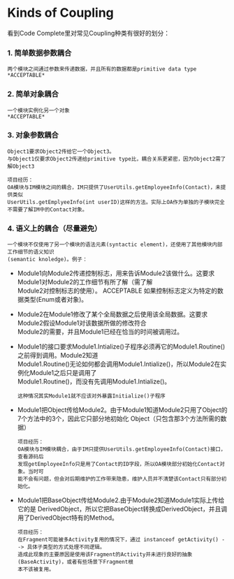 Kinds of Coupling
=====================
看到Code Complete里对常见Coupling种类有很好的划分：

### 1. 简单数据参数耦合
    两个模块之间通过参数来传递数据，并且所有的数据都是primitive data type
    *ACCEPTABLE*

### 2. 简单对象耦合
    一个模块实例化另一个对象
    *ACCEPTABLE*

### 3. 对象参数耦合
    Object1要求Object2传给它一个Object3。
    与Object1仅要求Object2传递给primitive type比，耦合关系更紧密，因为Object2需了解Object3

    项目经历：
    OA模块与IM模块之间的耦合，IM只提供了UserUtils.getEmployeeInfo(Contact)，未提供类似  
    UserUtils.getEmplyeeInfo(int userID)这样的方法。实际上OA作为单独的子模块完全不需要了解IM中的Contact对象。

### 4. 语义上的耦合（尽量避免）
    一个模块不仅使用了另一个模块的语法元素(syntactic element)，还使用了其他模块内部工作细节的语义知识  
    (semantic knoledge)。例子：

*   Module1向Module2传递控制标志，用来告诉Module2该做什么。这要求Module1对Module2的工作细节有所了解（需了解  
    Module2对控制标志的使用）。
    ACCEPTABLE 如果控制标志定义为特定的数据类型(Enum或者对象)。

*   Module2在Module1修改了某个全局数据之后使用该全局数据。这要求Module2假设Module1对该数据所做的修改符合  
    Module2的需要，并且Module1已经在恰当的时间被调用过。

*   Module1的接口要求Module1.Intialize()子程序必须再它的Module1.Routine()之前得到调用。Module2知道  
    Module1.Routine()无论如何都会调用Module1.Intialize()，所以Module2在实例化Module1之后只是调用了  
    Module1.Routine()，而没有先调用Module1.Intialize()。
    
    ```
    这种情况其实Module1就不应该对外暴露Initialize()子程序
    ```

*   Module1把Object传给Module2。由于Module1知道Module2只用了Object的7个方法中的3个，因此它只部分地初始化
    Object（只包含那3个方法所需的数据）

    ```
    项目经历：
    OA模块与IM模块耦合，由于IM只提供UserUtils.getEmployeeInfo(Contact)接口，查看源码后
    发现getEmployeeInfo只是用了Contact的ID字段，所以OA模块部分初始化Contact对象。当时可
    能不会有问题，但会对后期维护的工作带来隐患，维护人员并不清楚该Contact只有部分初始化。
    ```

*   Module1把BaseObject传给Module2.由于Module2知道Module1实际上传给它的是
    DerivedObject，所以它把BaseObject转换成DerivedObject，并且调用了DerivedObject特有的Method。

    ```
    项目经历：
    在Fragment可能被多Activity复用的情况下，通过 instanceof getActivity() --> 具体子类型的方式处理不同逻辑。
    造成此现象的主要原因是使用该Fragment的Activity并未进行良好的抽象(BaseActivity)，或者有些场景下Fragment根
    本不该被复用。
    ```
